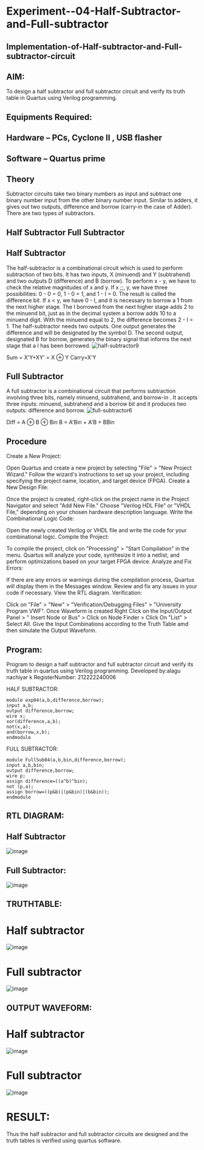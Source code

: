 # Experiment--04-Half-Subtractor-and-Full-subtractor
## Implementation-of-Half-subtractor-and-Full-subtractor-circuit
## AIM:
To design a half subtractor and full subtractor circuit and verify its truth table in Quartus using Verilog programming.

## Equipments Required:
## Hardware – PCs, Cyclone II , USB flasher
## Software – Quartus prime
## Theory
Subtractor circuits take two binary numbers as input and subtract one binary number input from the other binary number input. Similar to adders, it gives out two outputs, difference and borrow (carry-in the case of Adder). There are two types of subtractors.

## Half Subtractor Full Subtractor
## Half Subtractor
The half-subtractor is a combinational circuit which is used to perform subtraction of two bits. It has two inputs, X (minuend) and Y (subtrahend) and two outputs D (difference) and B (borrow). To perform x - y, we have to check the relative magnitudes of x and y. If x ;;, y, we have three possibilities: 0 - 0 = 0, 1 - 0 = 1, and 1 - I = 0. The result is called the difference bit. If x < y, we have 0 - I, and it is necessary to borrow a 1 from the next higher stage. The I borrowed from the next higher stage adds 2 to the minuend bit, just as in the decimal system a borrow adds 10 to a minuend digit. With the minuend equal to 2, the difference becomes 2 - I = 1. The half-subtractor needs two outputs. One output generates the difference and will be designated by the symbol D. The second output, designated B for borrow, generates the binary signal that informs the next stage that a I has been borrowed.
![half-subtractor9](https://user-images.githubusercontent.com/36288975/166112538-58c3bc7c-ee5d-4e6a-ac8d-8e8328efe27a.png)


Sum = X'Y+XY' = X ⊕ Y
Carry=X'Y

## Full Subtractor
A full subtractor is a combinational circuit that performs subtraction involving three bits, namely minuend, subtrahend, and borrow-in . It accepts three inputs: minuend, subtrahend and a borrow bit and it produces two outputs: difference and borrow. 
![full-subtractor6](https://user-images.githubusercontent.com/36288975/166112541-24c68359-3de8-4674-ae22-8272ffc385ed.png)


Diff = A ⊕ B ⊕ Bin B = A'Bin + A'B + BBin

## Procedure
Create a New Project:

Open Quartus and create a new project by selecting "File" > "New Project Wizard."
Follow the wizard's instructions to set up your project, including specifying the project name, location, and target device (FPGA).
Create a New Design File:

Once the project is created, right-click on the project name in the Project Navigator and select "Add New File."
Choose "Verilog HDL File" or "VHDL File," depending on your chosen hardware description language.
Write the Combinational Logic Code:

Open the newly created Verilog or VHDL file and write the code for your combinational logic.
Compile the Project:

To compile the project, click on "Processing" > "Start Compilation" in the menu.
Quartus will analyze your code, synthesize it into a netlist, and perform optimizations based on your target FPGA device.
Analyze and Fix Errors:

If there are any errors or warnings during the compilation process, Quartus will display them in the Messages window.
Review and fix any issues in your code if necessary.
View the RTL diagram.
Verification:

Click on "File" > "New" > "Verification/Debugging Files" > "University Program VWF".
Once Waveform is created Right Click on the Input/Output Panel > " Insert Node or Bus" > Click on Node Finder > Click On "List" > Select All.
Give the Input Combinations according to the Truth Table amd then simulate the Output Waveform.




## Program:

Program to design a half subtractor and full subtractor circuit and verify its truth table in quartus using Verilog programming.
Developed by:alagu nachiyar k 
RegisterNumber: 212222240006 

HALF SUBTRACTOR:
```
module exp04(a,b,difference,borrow);
input a,b;
output difference,borrow;
wire x;
xor(difference,a,b);
not(x,a);
and(borrow,x,b);
endmodule 
```
FULL SUBTRACTOR:
```
module FullSub04(a,b,bin,difference,borrow);
input a,b,bin;
output difference,borrow;
wire p;
assign difference=((a^b)^bin);
not (p,a);
assign borrow=((p&b)|(p&bin)|(b&bin));
endmodule
```


## RTL DIAGRAM:
## Half Subtractor
![image](https://github.com/Nachiyarr/Experiment--03-Half-Subtractor-and-Full-subtractor/assets/113497340/40eadedb-210c-4150-909b-62f353264b8c)

## Full Subtractor:
![image](https://github.com/Nachiyarr/Experiment--03-Half-Subtractor-and-Full-subtractor/assets/113497340/e2bd6a2f-2048-40f0-a50b-e615fcef3740)



## TRUTHTABLE:
# Half subtractor
![image](https://github.com/Nachiyarr/Experiment--03-Half-Subtractor-and-Full-subtractor/assets/113497340/04b2521f-8a71-46cc-af26-c7424fb151ac)

# Full subtractor
![image](https://github.com/Nachiyarr/Experiment--03-Half-Subtractor-and-Full-subtractor/assets/113497340/fb4670b3-3be9-4810-8fc6-bb8e030c6635)



##  OUTPUT WAVEFORM:
# Half subtractor

![image](https://github.com/Nachiyarr/Experiment--03-Half-Subtractor-and-Full-subtractor/assets/113497340/aeac65fa-9f6a-40d8-912f-1474dadc40a3)

# Full subtractor

![image](https://github.com/Nachiyarr/Experiment--03-Half-Subtractor-and-Full-subtractor/assets/113497340/8a992bfe-7e14-4bb9-97a7-0f01ca8e4b98)






# RESULT:
Thus the half subtractor and full subtractor circuits are designed and the truth tables is verified using quartus software.


